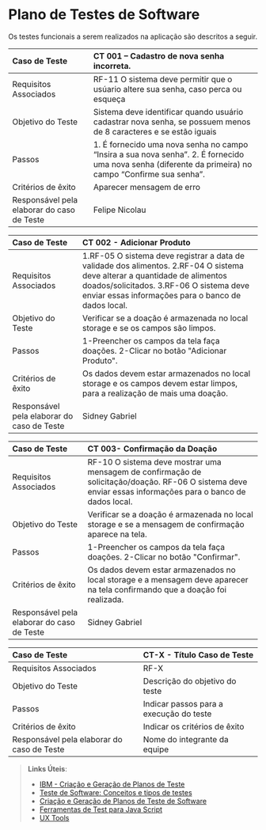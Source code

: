 # Plano de Testes de Software


Os testes funcionais a serem realizados na aplicação são descritos a seguir. 

|Caso de Teste    | CT 001 – Cadastro de nova senha incorreta.|
|:---|:---|
| Requisitos Associados | RF-11 O sistema deve permitir que o usúario altere sua senha, caso perca ou esqueça|
| Objetivo do Teste | Sistema deve identificar quando usuário cadastrar nova senha, se possuem menos de 8 caracteres e se estão iguais |
| Passos | 1. É fornecido uma nova senha no campo “Insira a sua nova senha”. 2. É fornecido uma nova senha (diferente da primeira) no campo “Confirme sua senha”.|
| Critérios de êxito | Aparecer mensagem de erro |
| Responsável pela elaborar do caso de Teste | Felipe Nicolau |




|Caso de Teste    | CT 002 - Adicionar Produto|
|:---|:---|
| Requisitos Associados | 1.RF-05	O sistema deve registrar a data de validade dos alimentos. 2.RF-04 O sistema deve alterar a quantidade de alimentos doados/solicitados. 3.RF-06	O sistema deve enviar essas informações para o banco de dados local. |
| Objetivo do Teste | Verificar se a doação é armazenada no local storage e se os campos são limpos. |
| Passos | 1-Preencher os campos da tela faça doações. 2-Clicar no botão "Adicionar Produto". |
| Critérios de êxito |  Os dados devem estar armazenados no local storage e os campos devem estar limpos, para a realização de mais uma doação.|
| Responsável pela elaborar do caso de Teste | Sidney Gabriel|


|Caso de Teste    | CT 003- Confirmação da Doação |
|:---|:---|
| Requisitos Associados | RF-10 O sistema deve mostrar uma mensagem de confirmação de solicitação/doação. RF-06	O sistema deve enviar essas informações para o banco de dados local. |
| Objetivo do Teste | Verificar se a doação é armazenada no local storage e se a mensagem de confirmação aparece na tela. |
| Passos |  1-Preencher os campos da tela faça doações. 2-Clicar no botão "Confirmar". |
| Critérios de êxito | Os dados devem estar armazenados no local storage e a mensagem deve aparecer na tela confirmando que a doação foi realizada.  |
| Responsável pela elaborar do caso de Teste | Sidney Gabriel |


|Caso de Teste    | CT-X - Título Caso de Teste |
|:---|:---|
| Requisitos Associados | RF-X |
| Objetivo do Teste | Descrição do objetivo do teste |
| Passos | Indicar passos para a execução do teste |
| Critérios de êxito | Indicar os critérios de êxito  |
| Responsável pela elaborar do caso de Teste | Nome do integrante da equipe |
 
> **Links Úteis**:
> - [IBM - Criação e Geração de Planos de Teste](https://www.ibm.com/developerworks/br/local/rational/criacao_geracao_planos_testes_software/index.html)
> -  [Teste de Software: Conceitos e tipos de testes](https://blog.onedaytesting.com.br/teste-de-software/)
> - [Criação e Geração de Planos de Teste de Software](https://www.ibm.com/developerworks/br/local/rational/criacao_geracao_planos_testes_software/index.html)
> - [Ferramentas de Test para Java Script](https://geekflare.com/javascript-unit-testing/)
> - [UX Tools](https://uxdesign.cc/ux-user-research-and-user-testing-tools-2d339d379dc7)
